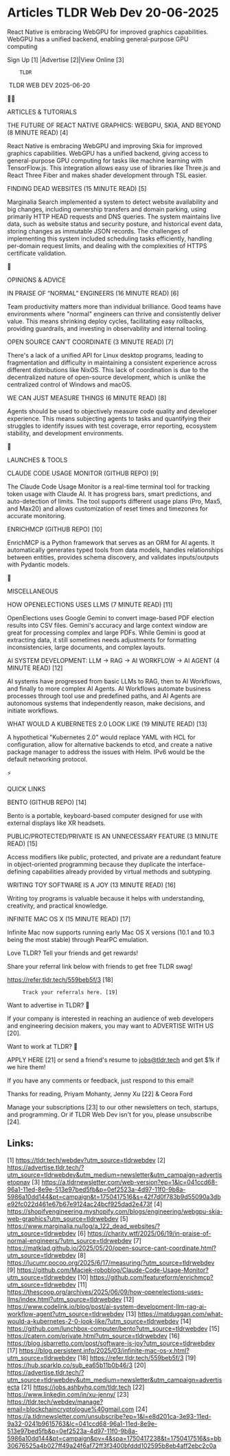 # Articles TLDR Web Dev 20-06-2025

React Native is embracing WebGPU for improved graphics capabilities.
WebGPU has a unified backend, enabling general-purpose GPU
computing ‌ ‌ ‌ ‌ ‌ ‌ ‌ ‌ ‌ ‌ ‌ ‌ ‌ ‌ ‌ ‌ ‌ ‌ ‌ ‌ ‌ ‌ ‌ ‌ ‌ ‌  ‌ ‌ ‌ ‌ ‌ ‌ ‌ ‌ ‌ ‌ ‌ ‌ ‌ ‌ ‌ ‌ ‌ ‌ ‌ ‌ ‌ ‌ ‌ ‌ ‌ ‌ 


 Sign Up [1] |Advertise [2]|View Online [3] 

		TLDR 

 TLDR WEB DEV 2025-06-20

🧑‍💻 

ARTICLES & TUTORIALS

 THE FUTURE OF REACT NATIVE GRAPHICS: WEBGPU, SKIA, AND BEYOND (8
MINUTE READ) [4] 

 React Native is embracing WebGPU and improving Skia for improved
graphics capabilities. WebGPU has a unified backend, giving access to
general-purpose GPU computing for tasks like machine learning with
TensorFlow.js. This integration allows easy use of libraries like
Three.js and React Three Fiber and makes shader development through
TSL easier. 

 FINDING DEAD WEBSITES (15 MINUTE READ) [5] 

 Marginalia Search implemented a system to detect website availability
and big changes, including ownership transfers and domain parking,
using primarily HTTP HEAD requests and DNS queries. The system
maintains live data, such as website status and security posture, and
historical event data, storing changes as immutable JSON records. The
challenges of implementing this system included scheduling tasks
efficiently, handling per-domain request limits, and dealing with the
complexities of HTTPS certificate validation. 

🧠 

OPINIONS & ADVICE

 IN PRAISE OF “NORMAL” ENGINEERS (16 MINUTE READ) [6] 

 Team productivity matters more than individual brilliance. Good teams
have environments where "normal" engineers can thrive and consistently
deliver value. This means shrinking deploy cycles, facilitating easy
rollbacks, providing guardrails, and investing in observability and
internal tooling. 

 OPEN SOURCE CAN'T COORDINATE (3 MINUTE READ) [7] 

 There's a lack of a unified API for Linux desktop programs, leading
to fragmentation and difficulty in maintaining a consistent experience
across different distributions like NixOS. This lack of coordination
is due to the decentralized nature of open-source development, which
is unlike the centralized control of Windows and macOS. 

 WE CAN JUST MEASURE THINGS (6 MINUTE READ) [8] 

 Agents should be used to objectively measure code quality and
developer experience. This means subjecting agents to tasks and
quantifying their struggles to identify issues with test coverage,
error reporting, ecosystem stability, and development environments. 

🚀 

LAUNCHES & TOOLS

 CLAUDE CODE USAGE MONITOR (GITHUB REPO) [9] 

 The Claude Code Usage Monitor is a real-time terminal tool for
tracking token usage with Claude AI. It has progress bars, smart
predictions, and auto-detection of limits. The tool supports different
usage plans (Pro, Max5, and Max20) and allows customization of reset
times and timezones for accurate monitoring. 

 ENRICHMCP (GITHUB REPO) [10] 

 EnrichMCP is a Python framework that serves as an ORM for AI agents.
It automatically generates typed tools from data models, handles
relationships between entities, provides schema discovery, and
validates inputs/outputs with Pydantic models. 

🎁 

MISCELLANEOUS

 HOW OPENELECTIONS USES LLMS (7 MINUTE READ) [11] 

 OpenElections uses Google Gemini to convert image-based PDF election
results into CSV files. Gemini's accuracy and large context window are
great for processing complex and large PDFs. While Gemini is good at
extracting data, it still sometimes needs adjustments for formatting
inconsistencies, large documents, and complex layouts. 

 AI SYSTEM DEVELOPMENT: LLM → RAG → AI WORKFLOW → AI AGENT (4
MINUTE READ) [12] 

 AI systems have progressed from basic LLMs to RAG, then to AI
Workflows, and finally to more complex AI Agents. AI Workflows
automate business processes through tool use and predefined paths, and
AI Agents are autonomous systems that independently reason, make
decisions, and initiate workflows. 

 WHAT WOULD A KUBERNETES 2.0 LOOK LIKE (19 MINUTE READ) [13] 

 A hypothetical "Kubernetes 2.0" would replace YAML with HCL for
configuration, allow for alternative backends to etcd, and create a
native package manager to address the issues with Helm. IPv6 would be
the default networking protocol. 

⚡ 

QUICK LINKS

 BENTO (GITHUB REPO) [14] 

 Bento is a portable, keyboard-based computer designed for use with
external displays like XR headsets. 

 PUBLIC/PROTECTED/PRIVATE IS AN UNNECESSARY FEATURE (3 MINUTE READ)
[15] 

 Access modifiers like public, protected, and private are a redundant
feature in object-oriented programming because they duplicate the
interface-defining capabilities already provided by virtual methods
and subtyping. 

 WRITING TOY SOFTWARE IS A JOY (13 MINUTE READ) [16] 

 Writing toy programs is valuable because it helps with understanding,
creativity, and practical knowledge. 

 INFINITE MAC OS X (15 MINUTE READ) [17] 

 Infinite Mac now supports running early Mac OS X versions (10.1 and
10.3 being the most stable) through PearPC emulation. 

Love TLDR? Tell your friends and get rewards!

 Share your referral link below with friends to get free TLDR swag! 

 https://refer.tldr.tech/559beb5f/3 [18] 

		 Track your referrals here. [19] 

Want to advertise in TLDR? 📰

 If your company is interested in reaching an audience of web
developers and engineering decision makers, you may want to ADVERTISE
WITH US [20]. 

Want to work at TLDR? 💼

 APPLY HERE [21] or send a friend's resume to jobs@tldr.tech and get
$1k if we hire them! 

 If you have any comments or feedback, just respond to this email! 

Thanks for reading, 
Priyam Mohanty, Jenny Xu [22] & Ceora Ford 

 Manage your subscriptions [23] to our other newsletters on tech,
startups, and programming. Or if TLDR Web Dev isn't for you, please
unsubscribe [24]. 

 

Links:
------
[1] https://tldr.tech/webdev?utm_source=tldrwebdev
[2] https://advertise.tldr.tech/?utm_source=tldrwebdev&utm_medium=newsletter&utm_campaign=advertisetopnav
[3] https://a.tldrnewsletter.com/web-version?ep=1&lc=041ccd68-96a1-11ed-8e9e-513e97bed5fb&p=0ef2523a-4d97-11f0-9b8a-5986a10dd144&pt=campaign&t=1750417516&s=42f7d0f783b9d55090a3dbe92fc022d461e67b67e9124ac24bcf925dad2e473f
[4] https://shopifyengineering.myshopify.com/blogs/engineering/webgpu-skia-web-graphics?utm_source=tldrwebdev
[5] https://www.marginalia.nu/log/a_122_dead_websites/?utm_source=tldrwebdev
[6] https://charity.wtf/2025/06/19/in-praise-of-normal-engineers/?utm_source=tldrwebdev
[7] https://matklad.github.io/2025/05/20/open-source-cant-coordinate.html?utm_source=tldrwebdev
[8] https://lucumr.pocoo.org/2025/6/17/measuring/?utm_source=tldrwebdev
[9] https://github.com/Maciek-roboblog/Claude-Code-Usage-Monitor?utm_source=tldrwebdev
[10] https://github.com/featureform/enrichmcp?utm_source=tldrwebdev
[11] https://thescoop.org/archives/2025/06/09/how-openelections-uses-llms/index.html?utm_source=tldrwebdev
[12] https://www.codelink.io/blog/post/ai-system-development-llm-rag-ai-workflow-agent?utm_source=tldrwebdev
[13] https://matduggan.com/what-would-a-kubernetes-2-0-look-like/?utm_source=tldrwebdev
[14] https://github.com/lunchbox-computer/bento?utm_source=tldrwebdev
[15] https://catern.com/private.html?utm_source=tldrwebdev
[16] https://blog.jsbarretto.com/post/software-is-joy?utm_source=tldrwebdev
[17] https://blog.persistent.info/2025/03/infinite-mac-os-x.html?utm_source=tldrwebdev
[18] https://refer.tldr.tech/559beb5f/3
[19] https://hub.sparklp.co/sub_ea65b11b0b46/3
[20] https://advertise.tldr.tech/?utm_source=tldrwebdev&utm_medium=newsletter&utm_campaign=advertisecta
[21] https://jobs.ashbyhq.com/tldr.tech
[22] https://www.linkedin.com/in/xu-jenny/
[23] https://tldr.tech/webdev/manage?email=blockchaincryptologue%40gmail.com
[24] https://a.tldrnewsletter.com/unsubscribe?ep=1&l=e8d201ca-3e93-11ed-9a32-0241b9615763&lc=041ccd68-96a1-11ed-8e9e-513e97bed5fb&p=0ef2523a-4d97-11f0-9b8a-5986a10dd144&pt=campaign&pv=4&spa=1750417238&t=1750417516&s=bb30676525a4b027ff49a24f6af72ff3f3400bfddd102595b8eb4aff2ebc2c0a
